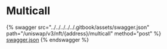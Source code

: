 # Multicall

{% swagger src="../../../../../.gitbook/assets/swagger.json" path="/uniswap/v3/nft/{address}/multicall" method="post" %}
[swagger.json](../../../../../.gitbook/assets/swagger.json)
{% endswagger %}

